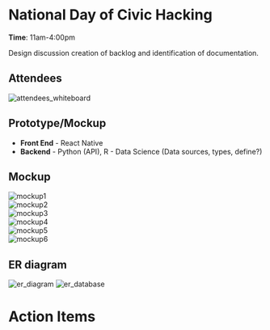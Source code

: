# National Day of Civic Hacking
**Time**: 11am-4:00pm

Design discussion creation of backlog and identification of documentation.

## Attendees
![attendees_whiteboard](/docs/meetings/img/whiteboard_attendees.jpg)  

## Prototype/Mockup
* **Front End** - React Native
* **Backend** - Python (API), R - Data Science (Data sources, types, define?)

## Mockup
![mockup1](/docs/meetings/img/mockup1.png)  
![mockup2](/docs/meetings/img/mockup2.png)  
![mockup3](/docs/meetings/img/mockup3.png)  
![mockup4](/docs/meetings/img/mockup4.png)  
![mockup5](/docs/meetings/img/mockup5.png)  
![mockup6](/docs/meetings/img/mockup6.png)  

## ER diagram
![er_diagram](/docs/meetings/img/whiteboard_er_diagram.jpg)
![er_database](/docs/meetings/img/whiteboard_er_database.jpg)

# Action Items

